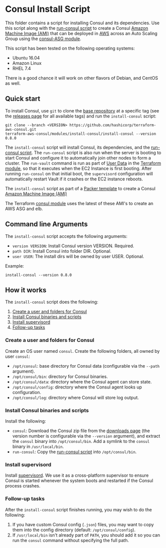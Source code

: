 # Consul Install Script

This folder contains a script for installing Consul and its dependencies. Use this script along with the
[run-consul script](https://github.com/pogo61/Kafka-Zookeeper-with-Vault/blob/master/Packer/Consul/run-consul/run-consul) to create a Consul [Amazon Machine Image 
(AMI)](http://docs.aws.amazon.com/AWSEC2/latest/UserGuide/AMIs.html) that can be deployed in 
[AWS](https://aws.amazon.com/) across an Auto Scaling Group using the [consul-ASG module](https://github.com/pogo61/Kafka-Zookeeper-with-Vault/tree/master/Terraform/modules/consul_ASG).

This script has been tested on the following operating systems:

* Ubuntu 16.04
* Amazon Linux
* RHEL 7.4

There is a good chance it will work on other flavors of Debian, and CentOS as well.



## Quick start

To install Consul, use `git` to clone the [base repository](https://github.com/pogo61/Kafka-Zookeeper-with-Vault) at a specific tag (see the [releases page](../../../../releases) 
for all available tags) and run the `install-consul` script:

```
git clone --branch <VERSION> https://github.com/hashicorp/terraform-aws-consul.git
terraform-aws-consul/modules/install-consul/install-consul --version 0.8.0
```

The `install-consul` script will install Consul, its dependencies, and the [run-consul script](https://github.com/pogo61/Kafka-Zookeeper-with-Vault/blob/master/Packer/Consul/install-consul/install-consul).
The `run-consul` script is also run when the server is booting to start Consul and configure it to automatically 
join other nodes to form a cluster. The `run-vault` command is run as part of [User Data](http://docs.aws.amazon.com/AWSEC2/latest/UserGuide/user-data.html#user-data-shell-scripts) in the [Terraform module](https://github.com/pogo61/Kafka-Zookeeper-with-Vault/tree/master/Terraform/modules/vault_ASG), so that it executes
when the EC2 Instance is first booting. After running `run-consul` on that initial boot, the `supervisord` configuration 
will automatically restart Vault if it crashes or the EC2 instance reboots.

The `install-consul` script as part of a [Packer template](https://github.com/pogo61/Kafka-Zookeeper-with-Vault/blob/master/Packer/Consul/consul.json) to create a
Consul [Amazon Machine Image (AMI)](http://docs.aws.amazon.com/AWSEC2/latest/UserGuide/AMIs.html) 

The Terraform [consul module](https://github.com/pogo61/Kafka-Zookeeper-with-Vault/tree/master/Terraform/modules/consul_ASG) uses the latest of these AMI's to create an AWS ASG and elb.




## Command line Arguments

The `install-consul` script accepts the following arguments:

* `version VERSION`: Install Consul version VERSION. Required. 
* `path DIR`: Install Consul into folder DIR. Optional.
* `user USER`: The install dirs will be owned by user USER. Optional.

Example:

```
install-consul --version 0.8.0
```



## How it works

The `install-consul` script does the following:

1. [Create a user and folders for Consul](#create-a-user-and-folders-for-consul)
1. [Install Consul binaries and scripts](#install-consul-binaries-and-scripts)
1. [Install supervisord](#install-supervisord)
1. [Follow-up tasks](#follow-up-tasks)


### Create a user and folders for Consul

Create an OS user named `consul`. Create the following folders, all owned by user `consul`:

* `/opt/consul`: base directory for Consul data (configurable via the `--path` argument).
* `/opt/consul/bin`: directory for Consul binaries.
* `/opt/consul/data`: directory where the Consul agent can store state.
* `/opt/consul/config`: directory where the Consul agent looks up configuration.
* `/opt/consul/log`: directory where Consul will store log output.


### Install Consul binaries and scripts

Install the following:

* `consul`: Download the Consul zip file from the [downloads page](https://www.consul.io/downloads.html) (the version 
  number is configurable via the `--version` argument), and extract the `consul` binary into `/opt/consul/bin`. Add a
  symlink to the `consul` binary in `/usr/local/bin`.
* `run-consul`: Copy the [run-consul script](https://github.com/hashicorp/terraform-aws-consul/tree/master/modules/run-consul) into `/opt/consul/bin`. 


### Install supervisord

Install [supervisord](http://supervisord.org/). We use it as a cross-platform supervisor to ensure Consul is started
whenever the system boots and restarted if the Consul process crashes.


### Follow-up tasks

After the `install-consul` script finishes running, you may wish to do the following:

1. If you have custom Consul config (`.json`) files, you may want to copy them into the config directory (default:
   `/opt/consul/config`).
1. If `/usr/local/bin` isn't already part of `PATH`, you should add it so you can run the `consul` command without
   specifying the full path.
   

